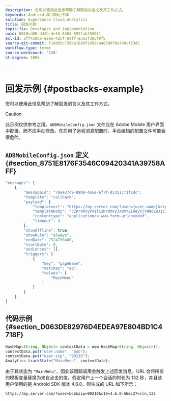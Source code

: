 ```yaml
---
description: 您可以使用此信息帮助了解回发的含义及其工作方式。
keywords: Android;库;移动;SDK
solution: Experience Cloud,Analytics
title: 回发示例
topic-fix: Developer and implementation
uuid: 8010cd00-d42b-4e16-8403-692fab2550f1
exl-id: 2ff41066-e2ee-425f-8aff-e5e3f3e5f0f5
source-git-commit: f18d65c738ba16d9f1459ca485d87be708cf23d2
workflow-type: tm+mt
source-wordcount: '128'
ht-degree: 100%

---
```


# 回发示例 {#postbacks-example}

您可以使用此信息帮助了解回发的含义及其工作方式。

>[!CAUTION]
>
>此示例仅供参考之用。`ADBMobileConfig.json` 文件应在 Adobe Mobile 用户界面中配置，而不应手动修改。在启用了远程消息配置时，手动编辑的配置文件可能会很危险。

## `ADBMobileConfig.json` 定义 {#section_8751E8176F3546C09420341A39758AFF}

```js
"messages": [ 
    { 
        "messageId": "79ae37c9-89b9-465e-af7f-d3351771f1dc", 
        "template": "callback", 
        "payload": {  
            "templateurl": "https://my.server.com/?user={user.name}&zip={user.zip}&c16={%sdkver%}&c27=cln,{a.PrevSessionLength}", 
            "templatebody": "c2RrdmVyPXslc2RrdmVyJX0mY2I9eyVjYWNoZWJ1c3QlfSZjbGllbnRJZD17bi5jbGllbnQuaWR9JnRzPXsldGltZXN0YW1wVSV9JnRzej17JXRpbWVzdGFtcFolfQ==", 
            "contenttype": "application/x-www-form-urlencoded",  
            "timeout": 4 
        }, 
        "showOffline": true, 
        "showRule": "always", 
        "endDate": 2524730400, 
        "startDate": 0, 
        "audiences": [], 
        "triggers": [ 
            { 
                "key": "pageName", 
                "matches": "eq", 
                "values": [ 
                    "MainMenu" 
                ] 
            } 
        ] 
    } 
] 
```

## 代码示例 {#section_D063DE82976D4EDEA97E804BD1C4718F}

```js
HashMap<String, Object> contextData = new HashMap<String, Object>(); 
contextData.put("user.name", "bob"); 
contextData.put("user.zip", "90210"); 
Analytics.trackState("MainMenu", contextData);
```

由于其状态为 `"MainMenu"`，因此该跟踪调用会触发上述回发消息。URL 会将所有的模板变量替换为来自点击的值。假定用户上一个会话的时长为 132 秒，并且该用户使用的是 Android SDK 版本 4.6.0，则生成的 URL 如下所示：

`https://my.server.com/?user=bob&zip=90210&c16=4.6.0-AN&c27=cln,132`
